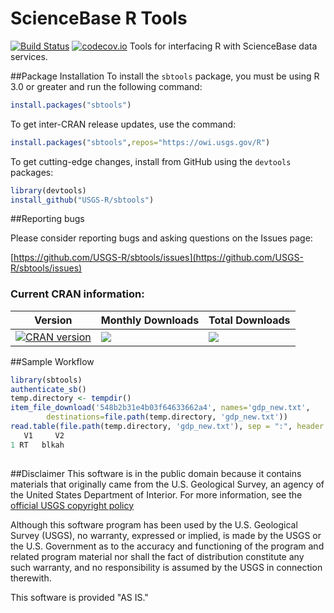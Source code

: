 ScienceBase R Tools
===

[![Build Status](https://travis-ci.org/USGS-R/sbtools.svg?branch=master)](https://travis-ci.org/USGS-R/sbtools) [![codecov.io](https://codecov.io/github/USGS-R/sbtools/coverage.svg?branch=master)](https://codecov.io/github/USGS-R/sbtools?branch=master)
Tools for interfacing R with ScienceBase data services.


##Package Installation
To install the `sbtools` package, you must be using R 3.0 or greater and run the following command:

```R
install.packages("sbtools")
```

To get inter-CRAN release updates, use the command:
```r
install.packages("sbtools",repos="https://owi.usgs.gov/R")
```

To get cutting-edge changes, install from GitHub using the `devtools` packages:

```r
library(devtools)
install_github("USGS-R/sbtools")
```

##Reporting bugs

Please consider reporting bugs and asking questions on the Issues page:

[https://github.com/USGS-R/sbtools/issues](https://github.com/USGS-R/sbtools/issues)

### Current CRAN information:

|Version|Monthly Downloads|Total Downloads|
|----------|------------|------------|
|[![CRAN version](http://www.r-pkg.org/badges/version/sbtools)](https://cran.r-project.org/package=sbtools)|[![](http://cranlogs.r-pkg.org/badges/sbtools)](https://cran.r-project.org/package=sbtools)|[![](http://cranlogs.r-pkg.org/badges/grand-total/sbtools)](https://cran.r-project.org/package=sbtools)|


##Sample Workflow

```r
library(sbtools)
authenticate_sb()
temp.directory <- tempdir()
item_file_download('548b2b31e4b03f64633662a4', names='gdp_new.txt',
		destinations=file.path(temp.directory, 'gdp_new.txt'))
read.table(file.path(temp.directory, 'gdp_new.txt'), sep = ":", header = FALSE)
   V1     V2
1 RT   blkah		
		
```


##Disclaimer
This software is in the public domain because it contains materials that originally came from the U.S. Geological Survey, an agency of the United States Department of Interior. For more information, see the [official USGS copyright policy](http://www.usgs.gov/visual-id/credit_usgs.html#copyright/ "official USGS copyright policy")

Although this software program has been used by the U.S. Geological Survey (USGS), no warranty, expressed or implied, is made by the USGS or the U.S. Government as to the accuracy and functioning of the program and related program material nor shall the fact of distribution constitute any such warranty, and no responsibility is assumed by the USGS in connection therewith.

This software is provided "AS IS."

